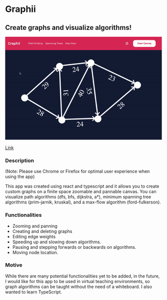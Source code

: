 # Graphii

## Create graphs and visualize algorithms!

![](graphii.gif)

[Link](https://graphii.herokuapp.com/)

### Description

(Note: Please use Chrome or Firefox for optimal user experience when using the app)

This app was created using react and typescript and it allows you to create custom graphs on a finite space zoomable and pannable canvas. You can visualize path algorithms (dfs, bfs, dijkstra, a\*), minimum spanning tree algorithms (prim-jarnik, kruskal), and a max-flow algorithm (ford-fulkerson).

### Functionalities

- Zooming and panning
- Creating and deleting graphs
- Editing edge weights
- Speeding up and slowing down algorithms.
- Pausing and stepping forwards or backwards on algorithms.
- Moving node location.

### Motive

While there are many potential functionalities yet to be added, in the future, I would like for this app to be used in virtual teaching environments, so graph algorithms can be taught without the need of a whiteboard. I also wanted to learn TypeScript.
